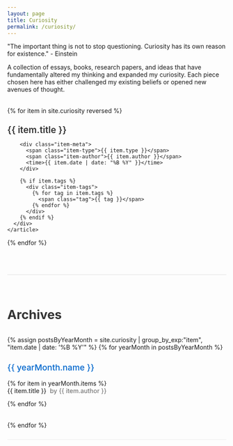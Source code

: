 ```yaml
---
layout: page
title: Curiosity
permalink: /curiosity/
---
```


"The important thing is not to stop questioning. Curiosity has its own reason for existence." - Einstein

A collection of essays, books, research papers, and ideas that have fundamentally altered my thinking and expanded my curiosity. Each piece chosen here has either challenged my existing beliefs or opened new avenues of thought.

<!-- Main Content -->
<div class="curiosity-grid">
  {% for item in site.curiosity reversed %}
    <article class="curiosity-item">
      <div class="item-content">
        <h3>
          <a href="{{ item.link }}" target="_blank">{{ item.title }}</a>
        </h3>

        <div class="item-meta">
          <span class="item-type">{{ item.type }}</span>
          <span class="item-author">{{ item.author }}</span>
          <time>{{ item.date | date: "%B %Y" }}</time>
        </div>

        {% if item.tags %}
          <div class="item-tags">
            {% for tag in item.tags %}
              <span class="tag">{{ tag }}</span>
            {% endfor %}
          </div>
        {% endif %}
      </div>
    </article>
  {% endfor %}
</div>

<!-- Archives Section -->
<div class="archives">
  <h2>Archives</h2>
  {% assign postsByYearMonth = site.curiosity | group_by_exp:"item", "item.date | date: '%B %Y'" %}
  {% for yearMonth in postsByYearMonth %}
    <div class="archive-group">
      <h3>{{ yearMonth.name }}</h3>
      <ul>
        {% for item in yearMonth.items %}
          <li>
            <a href="{{ item.link }}" target="_blank">{{ item.title }}</a>
            <span class="archive-author">by {{ item.author }}</span>
          </li>
        {% endfor %}
      </ul>
    </div>
  {% endfor %}
</div>

<style>
.curiosity-grid {
  margin-top: 2rem;
}

.curiosity-item {
  margin-bottom: 2.5rem;
  padding-bottom: 1.5rem;
  border-bottom: 1px solid #eee;
  transition: transform 0.2s ease;
}

.curiosity-item:hover {
  transform: translateX(5px);
}

.curiosity-item h3 {
  margin-bottom: 0.5rem;
}

.curiosity-item h3 a {
  color: #333;
  text-decoration: none;
  font-size: 1.3rem;
  font-weight: 600;
}

.curiosity-item h3 a:hover {
  color: #0066cc;
}

.item-meta {
  font-size: 0.9rem;
  color: #666;
  margin: 0.5rem 0;
  display: flex;
  gap: 1rem;
}

.item-type {
  color: #0066cc;
  font-weight: 500;
}

.item-tags {
  margin-top: 0.8rem;
  display: flex;
  gap: 0.5rem;
  flex-wrap: wrap;
}

.tag {
  font-size: 0.8rem;
  padding: 0.2rem 0.6rem;
  background: #f5f5f5;
  border-radius: 3px;
  color: #666;
}

/* Archives Styling */
.archives {
  margin-top: 4rem;
  padding-top: 2rem;
  border-top: 2px solid #eee;
}

.archives h2 {
  font-size: 1.8rem;
  margin-bottom: 2rem;
  color: #333;
}

.archive-group {
  margin-bottom: 2rem;
}

.archive-group h3 {
  color: #0066cc;
  font-size: 1.2rem;
  margin-bottom: 1rem;
  font-weight: 500;
}

.archive-group ul {
  list-style: none;
  padding-left: 0;
}

.archive-group li {
  margin-bottom: 0.8rem;
  display: flex;
  align-items: baseline;
  gap: 0.5rem;
}

.archive-group li a {
  color: #333;
  text-decoration: none;
  font-weight: 500;
}

.archive-group li a:hover {
  color: #0066cc;
}

.archive-author {
  font-size: 0.9rem;
  color: #666;
}

@media (max-width: 768px) {
  .item-meta {
    flex-direction: column;
    gap: 0.3rem;
  }

  .archive-group li {
    flex-direction: column;
    gap: 0.2rem;
  }

  .archive-author {
    margin-left: 0;
  }
}
</style>